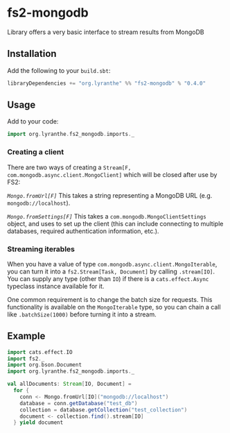 # fs2-mongodb

Library offers a very basic interface to stream results from MongoDB

## Installation

Add the following to your `build.sbt`:

```scala
libraryDependencies += "org.lyranthe" %% "fs2-mongodb" % "0.4.0"
```

## Usage

Add to your code:
```scala
import org.lyranthe.fs2_mongodb.imports._
```

### Creating a client

There are two ways of creating a `Stream[F, com.mongodb.async.client.MongoClient]`
which will be closed after use by FS2:

*`Mongo.fromUrl[F]`*
This takes a string representing a MongoDB URL (e.g. `mongodb://localhost`).

*`Mongo.fromSettings[F]`*
This takes a `com.mongodb.MongoClientSettings` object, and uses to set
up the client (this can include connecting to multiple databases, required authentication
information, etc.).

### Streaming iterables

When you have a value of type `com.mongodb.async.client.MongoIterable`, you can turn it into
a `fs2.Stream[Task, Document]` by calling `.stream[IO]`. You can supply any type (other
than `IO`) if there is a `cats.effect.Async` typeclass instance available for it.

One common requirement is to change the batch size for requests. This functionality is
available on the `MongoIterable` type, so you can chain a call like `.batchSize(1000)`
before turning it into a stream.

## Example

```scala
import cats.effect.IO
import fs2._
import org.bson.Document
import org.lyranthe.fs2_mongodb.imports._

val allDocuments: Stream[IO, Document] =
  for {
    conn <- Mongo.fromUrl[IO]("mongodb://localhost")
    database = conn.getDatabase("test_db")
    collection = database.getCollection("test_collection")
    document <- collection.find().stream[IO]
  } yield document
```
